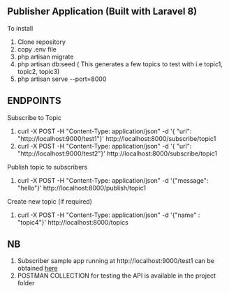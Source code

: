 
## Publisher Application (Built with Laravel 8)

To install
1. Clone repository
2. copy .env file
3. php artisan migrate
4. php artisan db:seed ( This generates a few topics to test with i.e topic1, topic2, topic3)
5. php artisan serve --port=8000

## ENDPOINTS

Subscribe to Topic
1. curl -X POST -H "Content-Type: application/json" -d '{ "url": "http://localhost:9000/test1"}' http://localhost:8000/subscribe/topic1
2. curl -X POST -H "Content-Type: application/json" -d '{ "url": "http://localhost:9000/test2"}' http://localhost:8000/subscribe/topic1

Publish topic to subscribers
1. curl -X POST -H "Content-Type: application/json" -d '{"message": "hello"}' http://localhost:8000/publish/topic1


Create new topic (if required)

1. curl -X POST -H "Content-Type: application/json" -d '{"name" : "topic4"}' http://localhost:8000/topics

## NB
1. Subscriber sample app running at http://localhost:9000/test1 can be obtained [here](https://github.com/xiden001/subscriberapp) 
2. POSTMAN COLLECTION for testing the API is available in the project folder